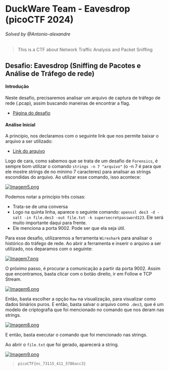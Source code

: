 # DuckWare Team - Eavesdrop (picoCTF 2024)
###### Solved by @Antonio-alexandre

> This is a CTF about Network Traffic Analysis and Packet Sniffing

## Desafio: Eavesdrop (Sniffing de Pacotes e Análise de Tráfego de rede)
#### Introdução

Neste desafio, precisaremos analisar um arquivo de captura de tráfego de rede (.pcap), assim buscando maneiras de encontrar a flag.

- [Página do desafio](https://play.picoctf.org/practice/challenge/264)

#### Análise Inicial

A princípio, nos declaramos com o seguinte link que nos permite baixar o arquivo a ser utilizado:

- [Link do arquivo](https://artifacts.picoctf.net/c/133/capture.flag.pcap)

Logo de cara, como sabemos que se trata de um desafio de `Forensics`, é sempre bom utilizar o comando `strings -n 7 "arquivo"` (o -n 7 é para que ele mostre strings de no mínimo 7 caracteres) para analisar as strings escondidas do arquivo. Ao utilizar esse comando, isso acontece:

[![Imagem5.png](https://i.postimg.cc/d1Pq4Gw1/Imagem5.png)](https://postimg.cc/06nRNM6R)

Podemos notar a princípio três coisas:

- Trata-se de uma conversa
- Logo na quinta linha, aparece o seguinte comando: `openssl des3 -d -salt -in file.des3 -out file.txt -k supersecretpassword123`. Ele será muito importante daqui para frente.
- Ele menciona a porta 9002. Pode ser que ela seja útil.

Para esse desafio, utilizaremos a ferramenta `Wireshark` para analisar o histórico do tráfego de rede. Ao abrir a ferramenta e inserir o arquivo a ser utilizado, nos deparamos com o seguinte:

[![Imagem7.png](https://i.postimg.cc/4d6XMnx1/Imagem7.png)](https://postimg.cc/TLP85dmy)

O próximo passo, é procurar a comunicação a partir da porta 9002. Assim que encontramos, basta clicar com o botão direito, ir em Follow e TCP Stream.

[![Imagem6.png](https://i.postimg.cc/J4nW3pZx/Imagem6.png)](https://postimg.cc/t7Lfptrn)

Então, basta escolher a opção `Raw` na visualização, para visualizar como dados binários puros. E então, basta salvar o arquivo como `.des3`, que é um modelo de criptografia que foi mencionado no comando que nos deram nas strings.

[![Imagem8.png](https://i.postimg.cc/Bvhzv0wG/Imagem8.png)](https://postimg.cc/nsD2d6Jd)

E então, basta executar o comando que foi mencionado nas strings.

Ao abrir o `file.txt` que foi gerado, aparecerá a string.

[![Imagem9.png](https://i.postimg.cc/RCJYv27j/Imagem9.png)](https://postimg.cc/CdY7NP6N)

>`picoCTF{nc_73115_411_5786acc3}`
 
